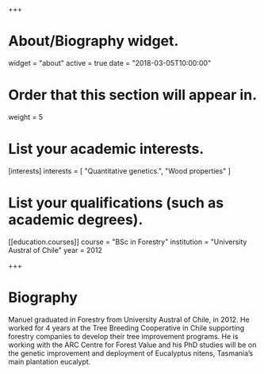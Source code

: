 +++
# About/Biography widget.
widget = "about"
active = true
date = "2018-03-05T10:00:00"

# Order that this section will appear in.
weight = 5

# List your academic interests.
[interests]
  interests = [
    "Quantitative genetics.",
    "Wood properties"
  ]

# List your qualifications (such as academic degrees).
[[education.courses]]
  course = "BSc in Forestry"
  institution = "University Austral of Chile"
  year = 2012


+++

# Biography

Manuel graduated in Forestry from University Austral of Chile, in 2012. He worked for 4 years at the Tree Breeding Cooperative in Chile supporting forestry companies to develop their tree improvement programs. He is working with the ARC Centre for Forest Value and his PhD studies will be on the genetic improvement and deployment of Eucalyptus nitens, Tasmania’s main plantation eucalypt.
